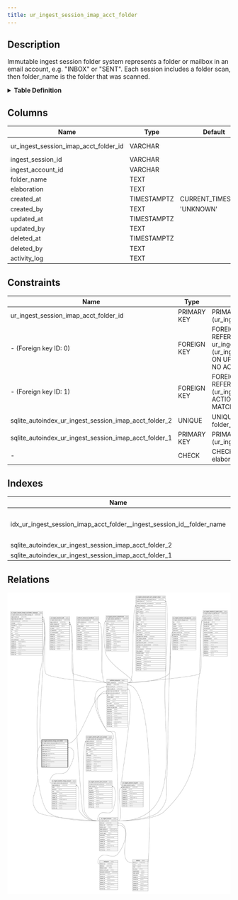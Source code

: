 ```yaml
---
title: ur_ingest_session_imap_acct_folder
---
```


## Description

Immutable ingest session folder system represents a folder or mailbox in an email account, e.g. "INBOX" or "SENT". Each  session includes a folder scan, then folder_name is the  folder that was scanned.

<details>
<summary><strong>Table Definition</strong></summary>

```sql
CREATE TABLE "ur_ingest_session_imap_acct_folder" (
    "ur_ingest_session_imap_acct_folder_id" VARCHAR PRIMARY KEY NOT NULL,
    "ingest_session_id" VARCHAR NOT NULL,
    "ingest_account_id" VARCHAR NOT NULL,
    "folder_name" TEXT NOT NULL,
    "elaboration" TEXT CHECK(json_valid(elaboration) OR elaboration IS NULL),
    "created_at" TIMESTAMPTZ DEFAULT CURRENT_TIMESTAMP,
    "created_by" TEXT DEFAULT 'UNKNOWN',
    "updated_at" TIMESTAMPTZ,
    "updated_by" TEXT,
    "deleted_at" TIMESTAMPTZ,
    "deleted_by" TEXT,
    "activity_log" TEXT,
    FOREIGN KEY("ingest_session_id") REFERENCES "ur_ingest_session"("ur_ingest_session_id"),
    FOREIGN KEY("ingest_account_id") REFERENCES "ur_ingest_session_imap_account"("ur_ingest_session_imap_account_id"),
    UNIQUE("ingest_account_id", "folder_name")
)
```

</details>

## Columns

| Name                                  | Type        | Default           | Nullable | Children                                                                                                                            | Parents                                                             | Comment                                                 |
| ------------------------------------- | ----------- | ----------------- | -------- | ----------------------------------------------------------------------------------------------------------------------------------- | ------------------------------------------------------------------- | ------------------------------------------------------- |
| ur_ingest_session_imap_acct_folder_id | VARCHAR     |                   | false    | [uniform_resource](/surveilr/reference/db/surveilr-state-schema/uniform_resource) [ur_ingest_session_imap_acct_folder_message](/surveilr/reference/db/surveilr-state-schema/ur_ingest_session_imap_acct_folder_message) |                                                                     | {"isSqlDomainZodDescrMeta":true,"isVarChar":true}       |
| ingest_session_id                     | VARCHAR     |                   | false    |                                                                                                                                     | [ur_ingest_session](/surveilr/reference/db/surveilr-state-schema/ur_ingest_session)                           | {"isSqlDomainZodDescrMeta":true,"isVarChar":true}       |
| ingest_account_id                     | VARCHAR     |                   | false    |                                                                                                                                     | [ur_ingest_session_imap_account](/surveilr/reference/db/surveilr-state-schema/ur_ingest_session_imap_account) | {"isSqlDomainZodDescrMeta":true,"isVarChar":true}       |
| folder_name                           | TEXT        |                   | false    |                                                                                                                                     |                                                                     |                                                         |
| elaboration                           | TEXT        |                   | true     |                                                                                                                                     |                                                                     | {"isSqlDomainZodDescrMeta":true,"isJsonText":true}      |
| created_at                            | TIMESTAMPTZ | CURRENT_TIMESTAMP | true     |                                                                                                                                     |                                                                     |                                                         |
| created_by                            | TEXT        | 'UNKNOWN'         | true     |                                                                                                                                     |                                                                     |                                                         |
| updated_at                            | TIMESTAMPTZ |                   | true     |                                                                                                                                     |                                                                     |                                                         |
| updated_by                            | TEXT        |                   | true     |                                                                                                                                     |                                                                     |                                                         |
| deleted_at                            | TIMESTAMPTZ |                   | true     |                                                                                                                                     |                                                                     |                                                         |
| deleted_by                            | TEXT        |                   | true     |                                                                                                                                     |                                                                     |                                                         |
| activity_log                          | TEXT        |                   | true     |                                                                                                                                     |                                                                     | {"isSqlDomainZodDescrMeta":true,"isJsonSqlDomain":true} |

## Constraints

| Name                                                  | Type        | Definition                                                                                                                                                       |
| ----------------------------------------------------- | ----------- | ---------------------------------------------------------------------------------------------------------------------------------------------------------------- |
| ur_ingest_session_imap_acct_folder_id                 | PRIMARY KEY | PRIMARY KEY (ur_ingest_session_imap_acct_folder_id)                                                                                                              |
| - (Foreign key ID: 0)                                 | FOREIGN KEY | FOREIGN KEY (ingest_account_id) REFERENCES ur_ingest_session_imap_account (ur_ingest_session_imap_account_id) ON UPDATE NO ACTION ON DELETE NO ACTION MATCH NONE |
| - (Foreign key ID: 1)                                 | FOREIGN KEY | FOREIGN KEY (ingest_session_id) REFERENCES ur_ingest_session (ur_ingest_session_id) ON UPDATE NO ACTION ON DELETE NO ACTION MATCH NONE                           |
| sqlite_autoindex_ur_ingest_session_imap_acct_folder_2 | UNIQUE      | UNIQUE (ingest_account_id, folder_name)                                                                                                                          |
| sqlite_autoindex_ur_ingest_session_imap_acct_folder_1 | PRIMARY KEY | PRIMARY KEY (ur_ingest_session_imap_acct_folder_id)                                                                                                              |
| -                                                     | CHECK       | CHECK(json_valid(elaboration) OR elaboration IS NULL)                                                                                                            |

## Indexes

| Name                                                                   | Definition                                                                                                                                                        |
| ---------------------------------------------------------------------- | ----------------------------------------------------------------------------------------------------------------------------------------------------------------- |
| idx_ur_ingest_session_imap_acct_folder__ingest_session_id__folder_name | CREATE INDEX "idx_ur_ingest_session_imap_acct_folder__ingest_session_id__folder_name" ON "ur_ingest_session_imap_acct_folder"("ingest_session_id", "folder_name") |
| sqlite_autoindex_ur_ingest_session_imap_acct_folder_2                  | UNIQUE (ingest_account_id, folder_name)                                                                                                                           |
| sqlite_autoindex_ur_ingest_session_imap_acct_folder_1                  | PRIMARY KEY (ur_ingest_session_imap_acct_folder_id)                                                                                                               |

## Relations

![er](../../../../../../assets/ur_ingest_session_imap_acct_folder.svg)

